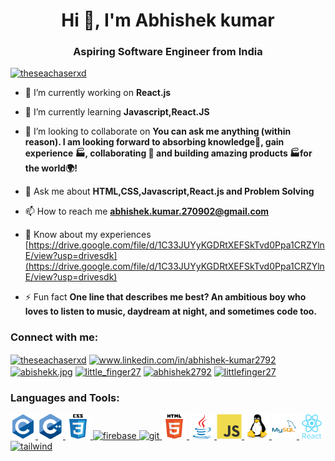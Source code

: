 <h1 align="center">Hi 👋, I'm Abhishek kumar</h1>
<h3 align="center">Aspiring Software Engineer from India</h3>

<p align="left"> <a href="https://twitter.com/theseachaserxd" target="blank"><img src="https://img.shields.io/twitter/follow/theseachaserxd?logo=twitter&style=for-the-badge" alt="theseachaserxd" /></a> </p>

- 🔭 I’m currently working on **React.js**

- 🌱 I’m currently learning **Javascript,React.JS**

- 👯 I’m looking to collaborate on **You can ask me anything (within reason). I am looking forward to absorbing knowledge🧠, gain experience 🏭, collaborating 🤝 and building amazing products 🏭for the world🌍!**

- 💬 Ask me about **HTML,CSS,Javascript,React.js and Problem Solving**

- 📫 How to reach me **abhishek.kumar.270902@gmail.com**

- 📄 Know about my experiences [https://drive.google.com/file/d/1C33JUYyKGDRtXEFSkTvd0Ppa1CRZYlnE/view?usp=drivesdk](https://drive.google.com/file/d/1C33JUYyKGDRtXEFSkTvd0Ppa1CRZYlnE/view?usp=drivesdk)

- ⚡ Fun fact **One line that describes me best? An ambitious boy who loves to listen to music, daydream at night, and sometimes code too.**

<h3 align="left">Connect with me:</h3>
<p align="left">
<a href="https://twitter.com/theseachaserxd" target="blank"><img align="center" src="https://raw.githubusercontent.com/rahuldkjain/github-profile-readme-generator/master/src/images/icons/Social/twitter.svg" alt="theseachaserxd" height="30" width="40" /></a>
<a href="https://linkedin.com/in/www.linkedin.com/in/abhishek-kumar2792" target="blank"><img align="center" src="https://raw.githubusercontent.com/rahuldkjain/github-profile-readme-generator/master/src/images/icons/Social/linked-in-alt.svg" alt="www.linkedin.com/in/abhishek-kumar2792" height="30" width="40" /></a>
<a href="https://instagram.com/abishekk.jpg" target="blank"><img align="center" src="https://raw.githubusercontent.com/rahuldkjain/github-profile-readme-generator/master/src/images/icons/Social/instagram.svg" alt="abishekk.jpg" height="30" width="40" /></a>
<a href="https://www.hackerrank.com/little_finger27" target="blank"><img align="center" src="https://raw.githubusercontent.com/rahuldkjain/github-profile-readme-generator/master/src/images/icons/Social/hackerrank.svg" alt="little_finger27" height="30" width="40" /></a>
<a href="https://www.leetcode.com/abhishek2792" target="blank"><img align="center" src="https://raw.githubusercontent.com/rahuldkjain/github-profile-readme-generator/master/src/images/icons/Social/leet-code.svg" alt="abhishek2792" height="30" width="40" /></a>
<a href="https://auth.geeksforgeeks.org/user/littlefinger27" target="blank"><img align="center" src="https://raw.githubusercontent.com/rahuldkjain/github-profile-readme-generator/master/src/images/icons/Social/geeks-for-geeks.svg" alt="littlefinger27" height="30" width="40" /></a>
</p>

<h3 align="left">Languages and Tools:</h3>
<p align="left"> <a href="https://www.cprogramming.com/" target="_blank" rel="noreferrer"> <img src="https://raw.githubusercontent.com/devicons/devicon/master/icons/c/c-original.svg" alt="c" width="40" height="40"/> </a> <a href="https://www.w3schools.com/cpp/" target="_blank" rel="noreferrer"> <img src="https://raw.githubusercontent.com/devicons/devicon/master/icons/cplusplus/cplusplus-original.svg" alt="cplusplus" width="40" height="40"/> </a> <a href="https://www.w3schools.com/css/" target="_blank" rel="noreferrer"> <img src="https://raw.githubusercontent.com/devicons/devicon/master/icons/css3/css3-original-wordmark.svg" alt="css3" width="40" height="40"/> </a> <a href="https://firebase.google.com/" target="_blank" rel="noreferrer"> <img src="https://www.vectorlogo.zone/logos/firebase/firebase-icon.svg" alt="firebase" width="40" height="40"/> </a> <a href="https://git-scm.com/" target="_blank" rel="noreferrer"> <img src="https://www.vectorlogo.zone/logos/git-scm/git-scm-icon.svg" alt="git" width="40" height="40"/> </a> <a href="https://www.w3.org/html/" target="_blank" rel="noreferrer"> <img src="https://raw.githubusercontent.com/devicons/devicon/master/icons/html5/html5-original-wordmark.svg" alt="html5" width="40" height="40"/> </a> <a href="https://www.java.com" target="_blank" rel="noreferrer"> <img src="https://raw.githubusercontent.com/devicons/devicon/master/icons/java/java-original.svg" alt="java" width="40" height="40"/> </a> <a href="https://developer.mozilla.org/en-US/docs/Web/JavaScript" target="_blank" rel="noreferrer"> <img src="https://raw.githubusercontent.com/devicons/devicon/master/icons/javascript/javascript-original.svg" alt="javascript" width="40" height="40"/> </a> <a href="https://www.linux.org/" target="_blank" rel="noreferrer"> <img src="https://raw.githubusercontent.com/devicons/devicon/master/icons/linux/linux-original.svg" alt="linux" width="40" height="40"/> </a> <a href="https://www.mysql.com/" target="_blank" rel="noreferrer"> <img src="https://raw.githubusercontent.com/devicons/devicon/master/icons/mysql/mysql-original-wordmark.svg" alt="mysql" width="40" height="40"/> </a> <a href="https://reactjs.org/" target="_blank" rel="noreferrer"> <img src="https://raw.githubusercontent.com/devicons/devicon/master/icons/react/react-original-wordmark.svg" alt="react" width="40" height="40"/> </a> <a href="https://tailwindcss.com/" target="_blank" rel="noreferrer"> <img src="https://www.vectorlogo.zone/logos/tailwindcss/tailwindcss-icon.svg" alt="tailwind" width="40" height="40"/> </a> </p>
